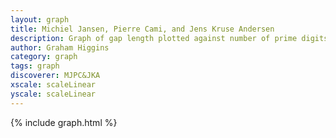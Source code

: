 ```yaml
---
layout: graph
title: Michiel Jansen, Pierre Cami, and Jens Kruse Andersen
description: Graph of gap length plotted against number of prime digits
author: Graham Higgins
category: graph
tags: graph
discoverer: MJPC&JKA
xscale: scaleLinear
yscale: scaleLinear
---
```


{% include graph.html %}

